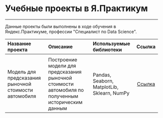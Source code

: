 # Учебные проекты в Я.Практикум
------------------------------------------

Данные проекты были выполнены в ходе обучения в Яндекс.Практикуме, профессии "Специалист по Data Science".


| Название проекта       | Описание                                         | Используемые библиотеки |    Ссылка     |
|:-----------------------|:-------------------------------------------------|:------------------------|:-------------:|
|                        |                                                  |                         |               |
Модель для предсказания рыночной стоимости автомобиля |  Построение модели для предсказания рыночной стоимости автомобиля по полученным историческим данным| Pandas, Seaborn, MatplotLib, Sklearn, NumPy| [Ссылка](https://github.com/AnnaIsamova/Y.PraktikumProjects/tree/master/autos)       
